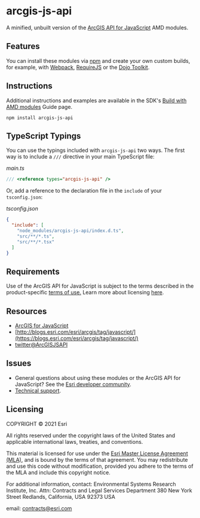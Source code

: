 # arcgis-js-api

A minified, unbuilt version of the [ArcGIS API for JavaScript](https://developers.arcgis.com/javascript/) AMD modules.

## Features

You can install these modules via [npm](https://npmjs.org/) and create your own custom builds, for example, with [Webpack](https://webpackjs.org), [RequireJS](https://requirejs.org/) or the [Dojo Toolkit](https://dojotoolkit.org/).

## Instructions

Additional instructions and examples are available in the SDK's [Build with AMD modules](https://developers.arcgis.com/javascript/latest/amd-build/) Guide page.

```
npm install arcgis-js-api
```

## TypeScript Typings

You can use the typings included with `arcgis-js-api` two ways. The first way is to include a `///` directive in your main TypeScript file:

*main.ts*

```ts
/// <reference types="arcgis-js-api" />
```

Or, add a reference to the declaration file in the `include` of your `tsconfig.json`:

*tsconfig.json*

```json
{
  "include": [
    "node_modules/arcgis-js-api/index.d.ts",
    "src/**/*.ts",
    "src/**/*.tsx"
  ]
}
```

## Requirements

Use of the ArcGIS API for JavaScript is subject to the terms described in the product-specific [terms of use.](https://www.esri.com/en-us/legal/terms/product-specific-scope-of-use) Learn more about licensing [here](https://developers.arcgis.com/javascript/latest/licensing/).


## Resources

* [ArcGIS for JavaScript](https://developers.arcgis.com/javascript/)
* [http://blogs.esri.com/esri/arcgis/tag/javascript/](https://blogs.esri.com/esri/arcgis/tag/javascript/)
* [twitter@ArcGISJSAPI](https://twitter.com/ArcGISJSAPI)

## Issues

- General questions about using these modules or the ArcGIS API for JavaScript? See the [Esri developer community](https://community.esri.com/t5/arcgis-api-for-javascript/ct-p/arcgis-api-for-javascript).
- [Technical support](https://support.esri.com/).

## Licensing

COPYRIGHT © 2021 Esri

All rights reserved under the copyright laws of the United States
and applicable international laws, treaties, and conventions.

This material is licensed for use under the [Esri Master License
Agreement (MLA)](https://www.esri.com/content/dam/esrisites/en-us/media/legal/ma-full/ma-full.pdf), and is bound by the terms of that agreement.
You may redistribute and use this code without modification,
provided you adhere to the terms of the MLA and include this
copyright notice.

For additional information, contact:
Environmental Systems Research Institute, Inc.
Attn: Contracts and Legal Services Department
380 New York Street
Redlands, California, USA 92373
USA

email: contracts@esri.com